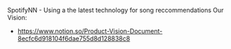 SpotifyNN - Using a the latest technology for song reccommendations
Our Vision:
- https://www.notion.so/Product-Vision-Document-8ecfc6d918104f6dae755d8d128838c8
